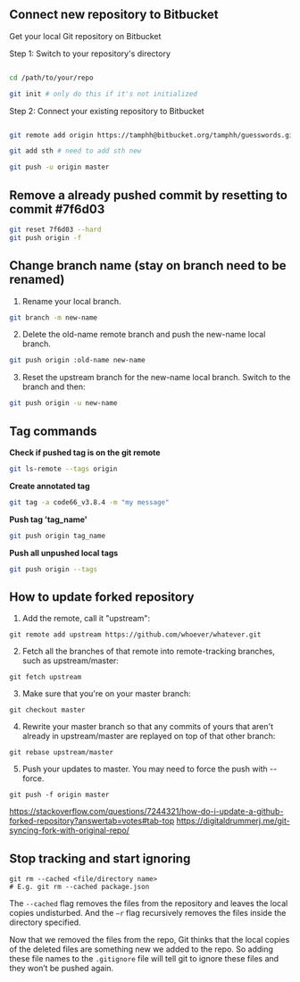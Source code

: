## Connect new repository to Bitbucket
Get your local Git repository on Bitbucket

Step 1: Switch to your repository's directory

```bash

cd /path/to/your/repo

git init # only do this if it's not initialized
```

Step 2: Connect your existing repository to Bitbucket

```bash

git remote add origin https://tamphh@bitbucket.org/tamphh/guesswords.git

git add sth # need to add sth new

git push -u origin master
```

## Remove a already pushed commit by resetting to commit #7f6d03
```bash
git reset 7f6d03 --hard
git push origin -f
```

## Change branch name (stay on branch need to be renamed)
  1. Rename your local branch.
  ```bash
  git branch -m new-name
  ```
  2. Delete the old-name remote branch and push the new-name local branch.
  ```bash
  git push origin :old-name new-name
  ```
  3. Reset the upstream branch for the new-name local branch. Switch to the branch and then:
  ```bash
  git push origin -u new-name
  ```
  
## Tag commands
**Check if pushed tag is on the git remote**
  ```bash
  git ls-remote --tags origin
  ```

**Create annotated tag**
  ```bash
  git tag -a code66_v3.8.4 -m "my message"
  ```

**Push tag 'tag_name'**
  ```bash
  git push origin tag_name
  ```

**Push all unpushed local tags**
  ```bash
  git push origin --tags
  ```
## How to update forked repository

1. Add the remote, call it "upstream":
```
git remote add upstream https://github.com/whoever/whatever.git
```

2. Fetch all the branches of that remote into remote-tracking branches, such as upstream/master:
```
git fetch upstream
```

3. Make sure that you're on your master branch:
```
git checkout master
```

4. Rewrite your master branch so that any commits of yours that aren't already in upstream/master are replayed on top of that other branch:
```
git rebase upstream/master
```

5. Push your updates to master. You may need to force the push with --force.
```
git push -f origin master
```
https://stackoverflow.com/questions/7244321/how-do-i-update-a-github-forked-repository?answertab=votes#tab-top
https://digitaldrummerj.me/git-syncing-fork-with-original-repo/

## Stop tracking and start ignoring
```
git rm --cached <file/directory name>
# E.g. git rm --cached package.json
```
The ```--cached``` flag removes the files from the repository and leaves the local copies undisturbed. And the ```–r``` flag recursively removes the files inside the directory specified.

Now that we removed the files from the repo, Git thinks that the local copies of the deleted files are something new we added to the repo. So adding these file names to the ```.gitignore``` file will tell git to ignore these files and they won’t be pushed again.

